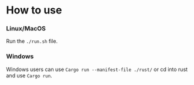# How to use

### Linux/MacOS
Run the `./run.sh` file. 

### Windows
Windows users can use `Cargo run --manifest-file ./rust/` or cd into rust and use `Cargo run`.
